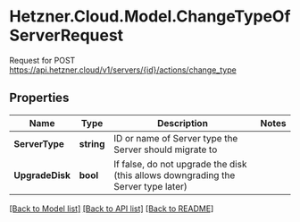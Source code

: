 # Hetzner.Cloud.Model.ChangeTypeOfServerRequest
Request for POST https://api.hetzner.cloud/v1/servers/{id}/actions/change_type

## Properties

Name | Type | Description | Notes
------------ | ------------- | ------------- | -------------
**ServerType** | **string** | ID or name of Server type the Server should migrate to | 
**UpgradeDisk** | **bool** | If false, do not upgrade the disk (this allows downgrading the Server type later) | 

[[Back to Model list]](../../README.md#documentation-for-models) [[Back to API list]](../../README.md#documentation-for-api-endpoints) [[Back to README]](../../README.md)

